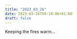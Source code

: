 ```yaml
---
title: "2023_03_26"
date: 2023-03-26T09:10:06+01:00
draft: false
---
```


Keeping the fires warm...
